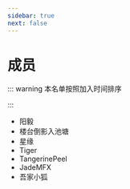 ```yaml
---
sidebar: true
next: false
---
```


# 成员


::: warning 本名单按照加入时间排序

:::
- 阳毅
- 楼台倒影入池塘
- 星缘
- Tiger
- TangerinePeel
- JadeMFX
- 吾家小狐